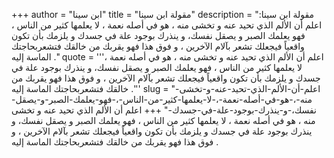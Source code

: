 +++
author = "ابن سينا"
title = "مقولة ابن سينا"
description = "مقولة ابن سينا: اعلم أن الألم الذي تحيد عنه و تخشى منه ، هو في أصله نعمة ، لا يعلمها كثير من الناس ، فهو يعلمك الصبر و يصقل نفسك، و ينذرك بوجود علة في جسدك و يلزمك بأن تكون واقعياً فيجعلك تشعر بآلام الآخرين ، و فوق هذا فهو يقربك من خالقك فتشعربحاجتك الماسة إليه ."
quote = '''اعلم أن الألم الذي تحيد عنه و تخشى منه ، هو في أصله نعمة ، لا يعلمها كثير من الناس ، فهو يعلمك الصبر و يصقل نفسك، و ينذرك بوجود علة في جسدك و يلزمك بأن تكون واقعياً فيجعلك تشعر بآلام الآخرين ، و فوق هذا فهو يقربك من خالقك فتشعربحاجتك الماسة إليه .'''
slug = "اعلم-أن-الألم-الذي-تحيد-عنه-و-تخشى-منه-،-هو-في-أصله-نعمة-،-لا-يعلمها-كثير-من-الناس-،-فهو-يعلمك-الصبر-و-يصقل-نفسك،-و-ينذرك-بوجود-علة-في-جسدك-"
+++
اعلم أن الألم الذي تحيد عنه و تخشى منه ، هو في أصله نعمة ، لا يعلمها كثير من الناس ، فهو يعلمك الصبر و يصقل نفسك، و ينذرك بوجود علة في جسدك و يلزمك بأن تكون واقعياً فيجعلك تشعر بآلام الآخرين ، و فوق هذا فهو يقربك من خالقك فتشعربحاجتك الماسة إليه .
